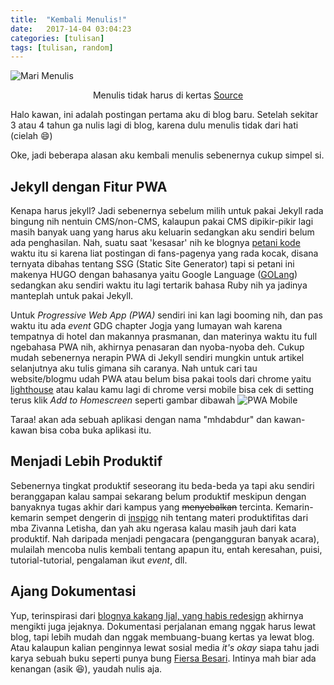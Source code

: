 ```yaml
---
title:  "Kembali Menulis!"
date:   2017-14-04 03:04:23
categories: [tulisan]
tags: [tulisan, random]
---
```


![Mari Menulis](https://ak9.picdn.net/shutterstock/videos/14941816/thumb/1.jpg)
<center>Menulis tidak harus di kertas <a href="http://hdfootagestock.com">Source</a></center>


Halo kawan, ini adalah postingan pertama aku di blog baru. Setelah sekitar 3 atau 4 tahun ga nulis lagi di blog, karena dulu menulis tidak dari hati (cielah :smile:)

Oke, jadi beberapa alasan aku kembali menulis sebenernya cukup simpel si.

## Jekyll dengan Fitur PWA
Kenapa harus jekyll? Jadi sebenernya sebelum milih untuk pakai Jekyll rada bingung nih nentuin CMS/non-CMS, kalaupun pakai CMS dipikir-pikir lagi masih banyak uang yang harus aku keluarin sedangkan aku sendiri belum ada penghasilan. Nah, suatu saat 'kesasar' nih ke blognya [petani kode](https://petanikode.com) waktu itu si karena liat postingan di fans-pagenya yang rada kocak, disana ternyata dibahas tentang SSG (Static Site Generator) tapi si petani ini makenya HUGO dengan bahasanya yaitu Google Language ([GOLang](https://golang.org)) sedangkan aku sendiri waktu itu lagi tertarik bahasa Ruby nih ya jadinya manteplah untuk pakai Jekyll.

Untuk *Progressive Web App (PWA)* sendiri ini kan lagi booming nih, dan pas waktu itu ada *event* GDG chapter Jogja yang lumayan wah karena tempatnya di hotel dan makannya prasmanan, dan materinya waktu itu full ngebahasa PWA nih, akhirnya penasaran dan nyoba-nyoba deh. Cukup mudah sebenernya nerapin PWA di Jekyll sendiri mungkin untuk artikel selanjutnya aku tulis gimana sih caranya. Nah untuk cari tau website/blogmu udah PWA atau belum bisa pakai tools dari chrome yaitu [lighthouse](https://chrome.google.com/webstore/detail/lighthouse/blipmdconlkpinefehnmjammfjpmpbjk) atau kalau kamu lagi di chrome versi mobile bisa cek di setting terus klik *Add to Homescreen* seperti gambar dibawah
![PWA Mobile](http://mhdabdur.me/images/pwa1.jpg)

Taraa! akan ada sebuah aplikasi dengan nama "mhdabdur" dan kawan-kawan bisa coba buka aplikasi itu.

## Menjadi Lebih Produktif
Sebenernya tingkat produktif seseorang itu beda-beda ya tapi aku sendiri beranggapan kalau sampai sekarang belum produktif meskipun dengan banyaknya tugas akhir dari kampus yang ~~menyebalkan~~ tercinta. Kemarin-kemarin sempet dengerin di [inspigo](https://inspigo.id/) nih tentang materi produktifitas dari mba Zivanna Letisha, dan yah aku ngerasa kalau masih jauh dari kata produktif. Nah daripada menjadi pengacara (pengangguran banyak acara), mulailah mencoba nulis kembali tentang apapun itu, entah keresahan, puisi, tutorial-tutorial, pengalaman ikut *event*, dll.

## Ajang Dokumentasi
Yup, terinspirasi dari [blognya kakang Ijal, yang habis redesign](http://ijalfauzi.com/2017/11/dokumentasikan-pengalaman-hidup-ke-dalam-sebuah-blog-ft-domainesia) akhirnya mengikti juga jejaknya. Dokumentasi perjalanan emang nggak harus lewat blog, tapi lebih mudah dan nggak membuang-buang kertas ya lewat blog. Atau kalaupun kalian penginnya lewat sosial media *it's okay* siapa tahu jadi karya sebuah buku seperti punya bung [Fiersa Besari](https://www.goodreads.com/book/show/31604219-garis-waktu). Intinya mah biar ada kenangan (asik :laughing:), yaudah nulis aja.
